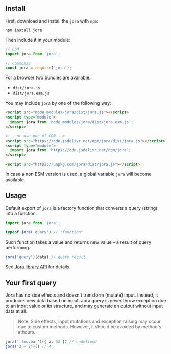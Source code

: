 ## Install

First, download and install the `jora` with `npm`:

```
npm install jora
```

Then include it in your module:

```js
// ESM
import jora from 'jora';

// CommonJS
const jora = require('jora');
```

For a browser two bundles are available:

- `dist/jora.js`
- `dist/jora.esm.js`

You may include `jora` by one of the following way:

```html
<script src="node_modules/jora/dist/jora.js"></script>
<script type="module">
  import jora from 'node_modules/jora/dist/jora.esm.js';
</script>

<!-- or use one of CDN -->
<script src="https://cdn.jsdelivr.net/npm/jora/dist/jora.js"></script>
<script type="module">
  import jora from 'https://cdn.jsdelivr.net/npm/jora';
</script>

<script src="https://unpkg.com/jora/dist/jora.js"></script>
```

In case a non ESM version is used, a global variable `jora` will become available.

## Usage

Default export of `jora` is a factory function that converts a query (string) into a function.

```js
import jora from 'jora';

typeof jora('query') // "function"
```

Such function takes a value and returns new value – a result of query performing.

```js
jora('query')(data) // query result
```

See [Jora library API](#article:api) for details.

## Your first query

Jora has no side effects and doesn't transform (mutate) input. Instead, it produces new data based on input. Jora query is never throw exception due to an input value or its structure, and may generate an output without input data at all.

> Note: Side effects, input mutations and exception raising may occur due to custom methods. However, it should be avoided by method's athours.

```js
jora('.foo.bar')({ a: 42 }) // undefined
jora('2 + 2')() // 4
```

